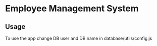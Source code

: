 # Employee Management System


## Usage

To use the app change DB user and DB name in database/utils/config.js

